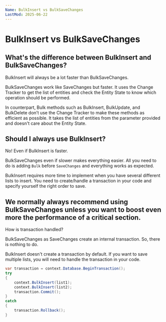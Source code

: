 ```yaml
---
Name: BulkInsert vs BulkSaveChanges
LastMod: 2025-06-22
---
```


# BulkInsert vs BulkSaveChanges

## What's the difference between BulkInsert and BulkSaveChanges?
BulkInsert will always be a lot faster than BulkSaveChanges.

BulkSaveChanges work like SaveChanges but faster. It uses the Change Tracker to get the list of entities and check the Entity State to know which operation should be performed. 

In counterpart, Bulk methods such as BulkInsert, BulkUpdate, and BulkDelete don’t use the Change Tracker to make these methods as efficient as possible. It takes the list of entities from the parameter provided and doesn't care about the Entity State.

## Should I always use BulkInsert?
No! Even if BulkInsert is faster.

BulkSaveChanges even if slower makes everything easier. All you need to do is adding `Bulk` before `SaveChanges` and everything works as expected.

BulkInsert requires more time to implement when you have several different lists to insert. You need to create/handle a transaction in your code and specify yourself the right order to save.

## We normally always recommend using BulkSaveChanges unless you want to boost even more the performance of a critical section.
How is transaction handled?

BulkSaveChanges as SaveChanges create an internal transaction. So, there is nothing to do.

BulkInsert doesn't create a transaction by default. If you want to save multiple lists, you will need to handle the transaction in your code.


```csharp
var transaction = context.Database.BeginTransaction();
try
{
	context.BulkInsert(list1);
	context.BulkInsert(list2);
	transaction.Commit();
}
catch
{
	transaction.Rollback();
}
```
